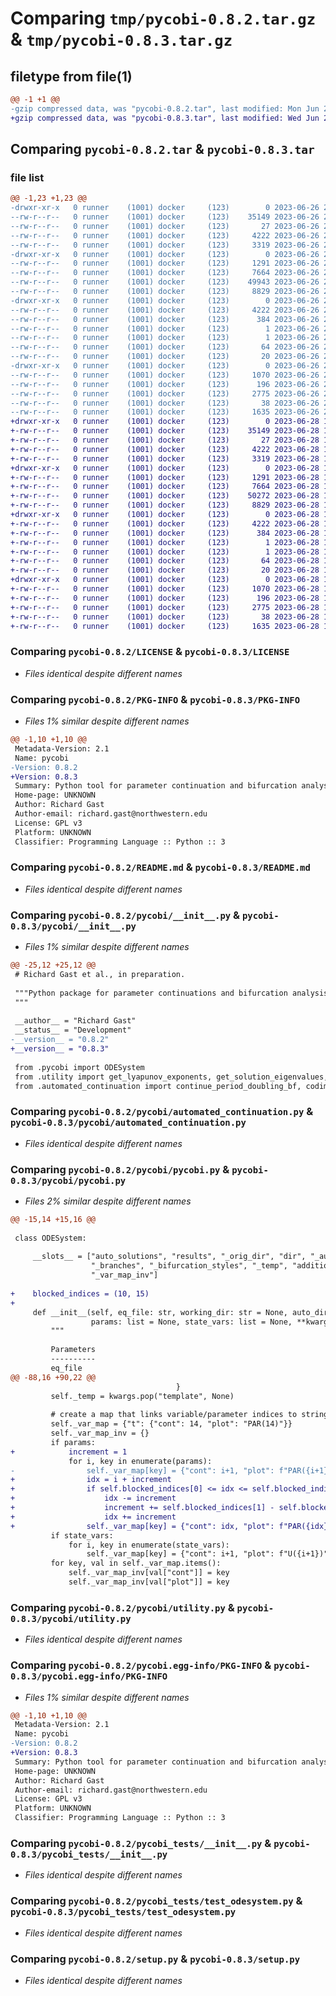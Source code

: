 # Comparing `tmp/pycobi-0.8.2.tar.gz` & `tmp/pycobi-0.8.3.tar.gz`

## filetype from file(1)

```diff
@@ -1 +1 @@
-gzip compressed data, was "pycobi-0.8.2.tar", last modified: Mon Jun 26 21:56:40 2023, max compression
+gzip compressed data, was "pycobi-0.8.3.tar", last modified: Wed Jun 28 15:42:51 2023, max compression
```

## Comparing `pycobi-0.8.2.tar` & `pycobi-0.8.3.tar`

### file list

```diff
@@ -1,23 +1,23 @@
-drwxr-xr-x   0 runner    (1001) docker     (123)        0 2023-06-26 21:56:40.721067 pycobi-0.8.2/
--rw-r--r--   0 runner    (1001) docker     (123)    35149 2023-06-26 21:56:30.000000 pycobi-0.8.2/LICENSE
--rw-r--r--   0 runner    (1001) docker     (123)       27 2023-06-26 21:56:30.000000 pycobi-0.8.2/MANIFEST.in
--rw-r--r--   0 runner    (1001) docker     (123)     4222 2023-06-26 21:56:40.717067 pycobi-0.8.2/PKG-INFO
--rw-r--r--   0 runner    (1001) docker     (123)     3319 2023-06-26 21:56:30.000000 pycobi-0.8.2/README.md
-drwxr-xr-x   0 runner    (1001) docker     (123)        0 2023-06-26 21:56:40.717067 pycobi-0.8.2/pycobi/
--rw-r--r--   0 runner    (1001) docker     (123)     1291 2023-06-26 21:56:30.000000 pycobi-0.8.2/pycobi/__init__.py
--rw-r--r--   0 runner    (1001) docker     (123)     7664 2023-06-26 21:56:30.000000 pycobi-0.8.2/pycobi/automated_continuation.py
--rw-r--r--   0 runner    (1001) docker     (123)    49943 2023-06-26 21:56:30.000000 pycobi-0.8.2/pycobi/pycobi.py
--rw-r--r--   0 runner    (1001) docker     (123)     8829 2023-06-26 21:56:30.000000 pycobi-0.8.2/pycobi/utility.py
-drwxr-xr-x   0 runner    (1001) docker     (123)        0 2023-06-26 21:56:40.717067 pycobi-0.8.2/pycobi.egg-info/
--rw-r--r--   0 runner    (1001) docker     (123)     4222 2023-06-26 21:56:40.000000 pycobi-0.8.2/pycobi.egg-info/PKG-INFO
--rw-r--r--   0 runner    (1001) docker     (123)      384 2023-06-26 21:56:40.000000 pycobi-0.8.2/pycobi.egg-info/SOURCES.txt
--rw-r--r--   0 runner    (1001) docker     (123)        1 2023-06-26 21:56:40.000000 pycobi-0.8.2/pycobi.egg-info/dependency_links.txt
--rw-r--r--   0 runner    (1001) docker     (123)        1 2023-06-26 21:56:40.000000 pycobi-0.8.2/pycobi.egg-info/not-zip-safe
--rw-r--r--   0 runner    (1001) docker     (123)       64 2023-06-26 21:56:40.000000 pycobi-0.8.2/pycobi.egg-info/requires.txt
--rw-r--r--   0 runner    (1001) docker     (123)       20 2023-06-26 21:56:40.000000 pycobi-0.8.2/pycobi.egg-info/top_level.txt
-drwxr-xr-x   0 runner    (1001) docker     (123)        0 2023-06-26 21:56:40.717067 pycobi-0.8.2/pycobi_tests/
--rw-r--r--   0 runner    (1001) docker     (123)     1070 2023-06-26 21:56:30.000000 pycobi-0.8.2/pycobi_tests/__init__.py
--rw-r--r--   0 runner    (1001) docker     (123)      196 2023-06-26 21:56:30.000000 pycobi-0.8.2/pycobi_tests/conftest.py
--rw-r--r--   0 runner    (1001) docker     (123)     2775 2023-06-26 21:56:30.000000 pycobi-0.8.2/pycobi_tests/test_odesystem.py
--rw-r--r--   0 runner    (1001) docker     (123)       38 2023-06-26 21:56:40.721067 pycobi-0.8.2/setup.cfg
--rw-r--r--   0 runner    (1001) docker     (123)     1635 2023-06-26 21:56:30.000000 pycobi-0.8.2/setup.py
+drwxr-xr-x   0 runner    (1001) docker     (123)        0 2023-06-28 15:42:51.765730 pycobi-0.8.3/
+-rw-r--r--   0 runner    (1001) docker     (123)    35149 2023-06-28 15:42:26.000000 pycobi-0.8.3/LICENSE
+-rw-r--r--   0 runner    (1001) docker     (123)       27 2023-06-28 15:42:26.000000 pycobi-0.8.3/MANIFEST.in
+-rw-r--r--   0 runner    (1001) docker     (123)     4222 2023-06-28 15:42:51.761730 pycobi-0.8.3/PKG-INFO
+-rw-r--r--   0 runner    (1001) docker     (123)     3319 2023-06-28 15:42:26.000000 pycobi-0.8.3/README.md
+drwxr-xr-x   0 runner    (1001) docker     (123)        0 2023-06-28 15:42:51.761730 pycobi-0.8.3/pycobi/
+-rw-r--r--   0 runner    (1001) docker     (123)     1291 2023-06-28 15:42:26.000000 pycobi-0.8.3/pycobi/__init__.py
+-rw-r--r--   0 runner    (1001) docker     (123)     7664 2023-06-28 15:42:26.000000 pycobi-0.8.3/pycobi/automated_continuation.py
+-rw-r--r--   0 runner    (1001) docker     (123)    50272 2023-06-28 15:42:26.000000 pycobi-0.8.3/pycobi/pycobi.py
+-rw-r--r--   0 runner    (1001) docker     (123)     8829 2023-06-28 15:42:26.000000 pycobi-0.8.3/pycobi/utility.py
+drwxr-xr-x   0 runner    (1001) docker     (123)        0 2023-06-28 15:42:51.761730 pycobi-0.8.3/pycobi.egg-info/
+-rw-r--r--   0 runner    (1001) docker     (123)     4222 2023-06-28 15:42:51.000000 pycobi-0.8.3/pycobi.egg-info/PKG-INFO
+-rw-r--r--   0 runner    (1001) docker     (123)      384 2023-06-28 15:42:51.000000 pycobi-0.8.3/pycobi.egg-info/SOURCES.txt
+-rw-r--r--   0 runner    (1001) docker     (123)        1 2023-06-28 15:42:51.000000 pycobi-0.8.3/pycobi.egg-info/dependency_links.txt
+-rw-r--r--   0 runner    (1001) docker     (123)        1 2023-06-28 15:42:51.000000 pycobi-0.8.3/pycobi.egg-info/not-zip-safe
+-rw-r--r--   0 runner    (1001) docker     (123)       64 2023-06-28 15:42:51.000000 pycobi-0.8.3/pycobi.egg-info/requires.txt
+-rw-r--r--   0 runner    (1001) docker     (123)       20 2023-06-28 15:42:51.000000 pycobi-0.8.3/pycobi.egg-info/top_level.txt
+drwxr-xr-x   0 runner    (1001) docker     (123)        0 2023-06-28 15:42:51.761730 pycobi-0.8.3/pycobi_tests/
+-rw-r--r--   0 runner    (1001) docker     (123)     1070 2023-06-28 15:42:26.000000 pycobi-0.8.3/pycobi_tests/__init__.py
+-rw-r--r--   0 runner    (1001) docker     (123)      196 2023-06-28 15:42:26.000000 pycobi-0.8.3/pycobi_tests/conftest.py
+-rw-r--r--   0 runner    (1001) docker     (123)     2775 2023-06-28 15:42:26.000000 pycobi-0.8.3/pycobi_tests/test_odesystem.py
+-rw-r--r--   0 runner    (1001) docker     (123)       38 2023-06-28 15:42:51.765730 pycobi-0.8.3/setup.cfg
+-rw-r--r--   0 runner    (1001) docker     (123)     1635 2023-06-28 15:42:26.000000 pycobi-0.8.3/setup.py
```

### Comparing `pycobi-0.8.2/LICENSE` & `pycobi-0.8.3/LICENSE`

 * *Files identical despite different names*

### Comparing `pycobi-0.8.2/PKG-INFO` & `pycobi-0.8.3/PKG-INFO`

 * *Files 1% similar despite different names*

```diff
@@ -1,10 +1,10 @@
 Metadata-Version: 2.1
 Name: pycobi
-Version: 0.8.2
+Version: 0.8.3
 Summary: Python tool for parameter continuation and bifurcation analysis
 Home-page: UNKNOWN
 Author: Richard Gast
 Author-email: richard.gast@northwestern.edu
 License: GPL v3
 Platform: UNKNOWN
 Classifier: Programming Language :: Python :: 3
```

### Comparing `pycobi-0.8.2/README.md` & `pycobi-0.8.3/README.md`

 * *Files identical despite different names*

### Comparing `pycobi-0.8.2/pycobi/__init__.py` & `pycobi-0.8.3/pycobi/__init__.py`

 * *Files 1% similar despite different names*

```diff
@@ -25,12 +25,12 @@
 # Richard Gast et al., in preparation.
 
 """Python package for parameter continuations and bifurcation analysis via Auto-07p in Python.
 """
 
 __author__ = "Richard Gast"
 __status__ = "Development"
-__version__ = "0.8.2"
+__version__ = "0.8.3"
 
 from .pycobi import ODESystem
 from .utility import get_lyapunov_exponents, get_solution_eigenvalues, fractal_dimension
 from .automated_continuation import continue_period_doubling_bf, codim2_search
```

### Comparing `pycobi-0.8.2/pycobi/automated_continuation.py` & `pycobi-0.8.3/pycobi/automated_continuation.py`

 * *Files identical despite different names*

### Comparing `pycobi-0.8.2/pycobi/pycobi.py` & `pycobi-0.8.3/pycobi/pycobi.py`

 * *Files 2% similar despite different names*

```diff
@@ -15,14 +15,16 @@
 
 class ODESystem:
 
     __slots__ = ["auto_solutions", "results", "_orig_dir", "dir", "_auto", "_last_cont", "_cont_num", "_results_map",
                  "_branches", "_bifurcation_styles", "_temp", "additional_attributes", "_eq", "_var_map",
                  "_var_map_inv"]
 
+    blocked_indices = (10, 15)
+
     def __init__(self, eq_file: str, working_dir: str = None, auto_dir: str = None, init_cont: bool = True,
                  params: list = None, state_vars: list = None, **kwargs) -> None:
         """
 
         Parameters
         ----------
         eq_file
@@ -88,16 +90,22 @@
                                     }
         self._temp = kwargs.pop("template", None)
 
         # create a map that links variable/parameter indices to string-based keys
         self._var_map = {"t": {"cont": 14, "plot": "PAR(14)"}}
         self._var_map_inv = {}
         if params:
+            increment = 1
             for i, key in enumerate(params):
-                self._var_map[key] = {"cont": i+1, "plot": f"PAR({i+1})"}
+                idx = i + increment
+                if self.blocked_indices[0] <= idx <= self.blocked_indices[1]:
+                    idx -= increment
+                    increment += self.blocked_indices[1] - self.blocked_indices[0]
+                    idx += increment
+                self._var_map[key] = {"cont": idx, "plot": f"PAR({idx})"}
         if state_vars:
             for i, key in enumerate(state_vars):
                 self._var_map[key] = {"cont": i+1, "plot": f"U({i+1})"}
         for key, val in self._var_map.items():
             self._var_map_inv[val["cont"]] = key
             self._var_map_inv[val["plot"]] = key
```

### Comparing `pycobi-0.8.2/pycobi/utility.py` & `pycobi-0.8.3/pycobi/utility.py`

 * *Files identical despite different names*

### Comparing `pycobi-0.8.2/pycobi.egg-info/PKG-INFO` & `pycobi-0.8.3/pycobi.egg-info/PKG-INFO`

 * *Files 1% similar despite different names*

```diff
@@ -1,10 +1,10 @@
 Metadata-Version: 2.1
 Name: pycobi
-Version: 0.8.2
+Version: 0.8.3
 Summary: Python tool for parameter continuation and bifurcation analysis
 Home-page: UNKNOWN
 Author: Richard Gast
 Author-email: richard.gast@northwestern.edu
 License: GPL v3
 Platform: UNKNOWN
 Classifier: Programming Language :: Python :: 3
```

### Comparing `pycobi-0.8.2/pycobi_tests/__init__.py` & `pycobi-0.8.3/pycobi_tests/__init__.py`

 * *Files identical despite different names*

### Comparing `pycobi-0.8.2/pycobi_tests/test_odesystem.py` & `pycobi-0.8.3/pycobi_tests/test_odesystem.py`

 * *Files identical despite different names*

### Comparing `pycobi-0.8.2/setup.py` & `pycobi-0.8.3/setup.py`

 * *Files identical despite different names*

